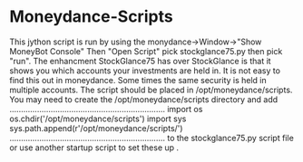 # Moneydance-Scripts 
This jython script is run by using the monydance->Window->"Show MoneyBot Console"
Then "Open Script" pick stockglance75.py then pick "run".
The enhancment StockGlance75 has over StockGlance is that it shows you which
accounts your investments are held in. It is not easy to find this out in moneydance.
Some times the same security is held in multiple accounts.
The script should be placed in /opt/moneydance/scripts.
You may need to create the /opt/moneydance/scripts directory and add 
....................................................................
import os
os.chdir('/opt/moneydance/scripts')
import sys
sys.path.append(r'/opt/moneydance/scripts/')
....................................................................
to the stockglance75.py script file or use another startup script to set these up .
